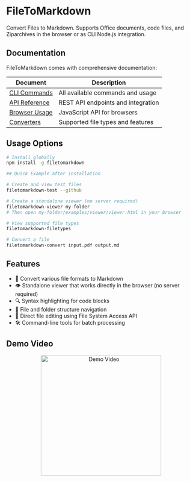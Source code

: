 # FileToMarkdown

Convert Files to Markdown. Supports Office documents, code files, and Ziparchives in the browser or as CLI Node.js integration.

## Documentation

FileToMarkdown comes with comprehensive documentation:

| Document | Description |
|----------|-------------|
| [CLI Commands](docs/COMMANDS.md) | All available commands and usage |
| [API Reference](docs/API.md) | REST API endpoints and integration |
| [Browser Usage](docs/BROWSER.md) | JavaScript API for browsers |
| [Converters](docs/CONVERTERS.md) | Supported file types and features |

## Usage Options

```bash
# Install globally
npm install -g filetomarkdown

## Quick Example after installation

# Create and view test files
filetomarkdown-test --github

# Create a standalone viewer (no server required)
filetomarkdown-viewer my-folder
# Then open my-folder/examples/viewer/viewer.html in your browser

# View supported file types
filetomarkdown-filetypes

# Convert a file
filetomarkdown-convert input.pdf output.md
```

## Features

- 📄 Convert various file formats to Markdown
- 👁️ Standalone viewer that works directly in the browser (no server required)
- 🔍 Syntax highlighting for code blocks
- 📂 File and folder structure navigation
- 🔧 Direct file editing using File System Access API
- 🛠️ Command-line tools for batch processing

## Demo Video
<div align="center">
  <a href="https://youtu.be/UkGT3DDPTGI">
    <img src="https://img.youtube.com/vi/UkGT3DDPTGI/mqdefault.jpg" width="320" alt="Demo Video" />
  </a>
</div>